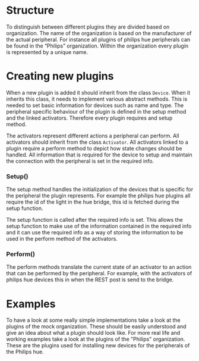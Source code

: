 # Structure
To distinguish between different plugins they are divided based on organization.
The name of the organization is based on the manufacturer of the actual 
peripheral.
For instance all plugins of philips hue peripherals can be found in the
“Philips” organization. Within the organization every plugin is represented 
by a unique name. 

# Creating new plugins
When a new plugin is added it should inherit from the class `Device`.
When it inherits this class, it needs to implement various abstract 
methods.
This is needed to set basic information for devices such as name and type.
The peripheral specific behaviour of the plugin is defined in the setup method
and the linked activators.
Therefore every plugin requires and setup method.

The activators represent different actions a peripheral can perform.
All activators should inherit from the class `Activator`.
All activators linked to a plugin require a perform method to depict how state
changes should be handled.
All information that is required for the device to setup and maintain the 
connection with the peripheral is set in the required info. 

### Setup()
The setup method handles the initialization of the devices that is specific 
for the peripheral the plugin represents. 
For example the philips hue plugins all require the id of the light in the
 hue bridge, this id is fetched during the setup function.

The setup function is called after the required info is set.
This allows the setup function to make use of the information contained in the 
required info and it can use the required info as a way of storing the 
information to be used in the perform method of the activators.

### Perform()
The perform methods translate the current state of an activator to an action 
that can be performed by the peripheral. 
For example, with the activators of philips hue devices this in when the REST
post is send to the bridge.

# Examples
To have a look at some really simple implementations take a look at the plugins
of the mock organization.
These should be easily understood and give an idea about what a plugin should 
look like.
For more real life and working examples take a look at the plugins of the 
"Philips" organization.
These are the plugins used for installing new devices for the peripherals of 
the Philips hue.
